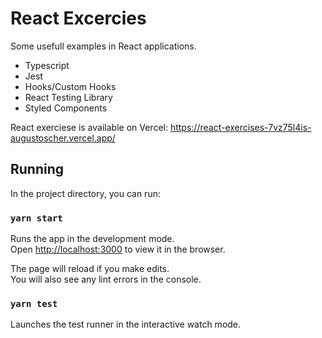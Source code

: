# React Excercies

Some usefull examples in React applications.

- Typescript
- Jest
- Hooks/Custom Hooks
- React Testing Library
- Styled Components

React exerciese is available on Vercel: https://react-exercises-7vz75l4is-augustoscher.vercel.app/

## Running

In the project directory, you can run:

### `yarn start`

Runs the app in the development mode.\
Open [http://localhost:3000](http://localhost:3000) to view it in the browser.

The page will reload if you make edits.\
You will also see any lint errors in the console.

### `yarn test`

Launches the test runner in the interactive watch mode.
